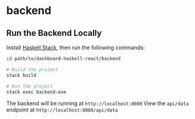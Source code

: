 # backend

## Run the Backend Locally

Install [Haskell Stack](https://docs.haskellstack.org/en/stable/), then run the following commands:

```bash
cd path/to/dashboard-haskell-react/backend

# Build the project
stack build

# Run the project
stack exec backend-exe
```

The backend will be running at `http://localhost:8080`
View the `api/data` endpoint at `http://localhost:8080/api/data`
